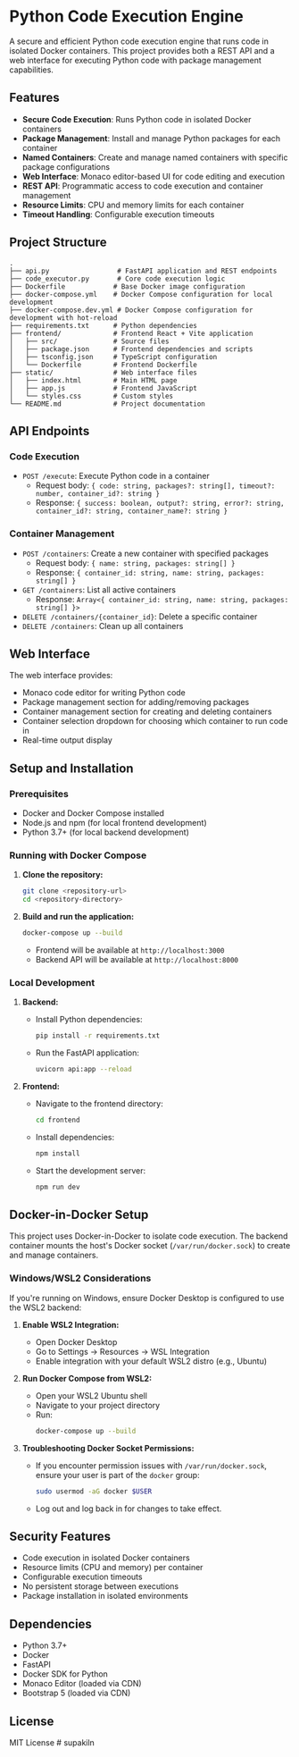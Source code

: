 # Python Code Execution Engine

A secure and efficient Python code execution engine that runs code in isolated Docker containers. This project provides both a REST API and a web interface for executing Python code with package management capabilities.

## Features

- **Secure Code Execution**: Runs Python code in isolated Docker containers
- **Package Management**: Install and manage Python packages for each container
- **Named Containers**: Create and manage named containers with specific package configurations
- **Web Interface**: Monaco editor-based UI for code editing and execution
- **REST API**: Programmatic access to code execution and container management
- **Resource Limits**: CPU and memory limits for each container
- **Timeout Handling**: Configurable execution timeouts

## Project Structure

```
.
├── api.py                 # FastAPI application and REST endpoints
├── code_executor.py       # Core code execution logic
├── Dockerfile            # Base Docker image configuration
├── docker-compose.yml    # Docker Compose configuration for local development
├── docker-compose.dev.yml # Docker Compose configuration for development with hot-reload
├── requirements.txt      # Python dependencies
├── frontend/             # Frontend React + Vite application
│   ├── src/              # Source files
│   ├── package.json      # Frontend dependencies and scripts
│   ├── tsconfig.json     # TypeScript configuration
│   └── Dockerfile        # Frontend Dockerfile
├── static/               # Web interface files
│   ├── index.html        # Main HTML page
│   ├── app.js            # Frontend JavaScript
│   └── styles.css        # Custom styles
└── README.md             # Project documentation
```

## API Endpoints

### Code Execution
- `POST /execute`: Execute Python code in a container
  - Request body: `{ code: string, packages?: string[], timeout?: number, container_id?: string }`
  - Response: `{ success: boolean, output?: string, error?: string, container_id?: string, container_name?: string }`

### Container Management
- `POST /containers`: Create a new container with specified packages
  - Request body: `{ name: string, packages: string[] }`
  - Response: `{ container_id: string, name: string, packages: string[] }`
- `GET /containers`: List all active containers
  - Response: `Array<{ container_id: string, name: string, packages: string[] }>`
- `DELETE /containers/{container_id}`: Delete a specific container
- `DELETE /containers`: Clean up all containers

## Web Interface

The web interface provides:
- Monaco code editor for writing Python code
- Package management section for adding/removing packages
- Container management section for creating and deleting containers
- Container selection dropdown for choosing which container to run code in
- Real-time output display

## Setup and Installation

### Prerequisites
- Docker and Docker Compose installed
- Node.js and npm (for local frontend development)
- Python 3.7+ (for local backend development)

### Running with Docker Compose

1. **Clone the repository:**
   ```bash
   git clone <repository-url>
   cd <repository-directory>
   ```

2. **Build and run the application:**
   ```bash
   docker-compose up --build
   ```
   - Frontend will be available at `http://localhost:3000`
   - Backend API will be available at `http://localhost:8000`

### Local Development

1. **Backend:**
   - Install Python dependencies:
     ```bash
     pip install -r requirements.txt
     ```
   - Run the FastAPI application:
     ```bash
     uvicorn api:app --reload
     ```

2. **Frontend:**
   - Navigate to the frontend directory:
     ```bash
     cd frontend
     ```
   - Install dependencies:
     ```bash
     npm install
     ```
   - Start the development server:
     ```bash
     npm run dev
     ```

## Docker-in-Docker Setup

This project uses Docker-in-Docker to isolate code execution. The backend container mounts the host's Docker socket (`/var/run/docker.sock`) to create and manage containers.

### Windows/WSL2 Considerations

If you're running on Windows, ensure Docker Desktop is configured to use the WSL2 backend:

1. **Enable WSL2 Integration:**
   - Open Docker Desktop
   - Go to Settings → Resources → WSL Integration
   - Enable integration with your default WSL2 distro (e.g., Ubuntu)

2. **Run Docker Compose from WSL2:**
   - Open your WSL2 Ubuntu shell
   - Navigate to your project directory
   - Run:
     ```bash
     docker-compose up --build
     ```

3. **Troubleshooting Docker Socket Permissions:**
   - If you encounter permission issues with `/var/run/docker.sock`, ensure your user is part of the `docker` group:
     ```bash
     sudo usermod -aG docker $USER
     ```
   - Log out and log back in for changes to take effect.

## Security Features

- Code execution in isolated Docker containers
- Resource limits (CPU and memory) per container
- Configurable execution timeouts
- No persistent storage between executions
- Package installation in isolated environments

## Dependencies

- Python 3.7+
- Docker
- FastAPI
- Docker SDK for Python
- Monaco Editor (loaded via CDN)
- Bootstrap 5 (loaded via CDN)

## License

MIT License # supakiln
